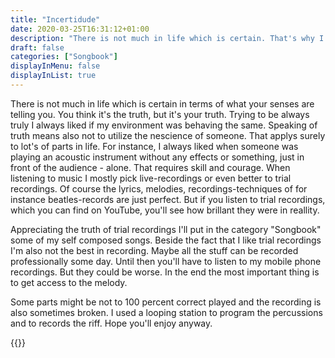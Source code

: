 ```yaml
---
title: "Incertidude"
date: 2020-03-25T16:31:12+01:00
description: "There is not much in life which is certain. That's why I just start to make some test recordings public. Hope you'll enjoy the fist one."
draft: false
categories: ["Songbook"]
displayInMenu: false
displayInList: true
---
```


There is not much in life which is certain in terms of what your senses are telling you. You think it's the truth, but it's your truth. Trying to be always truly I always liked if my environment was behaving the same. Speaking of truth means also not to utilize the nescience of someone. That applys surely to lot's of parts in life. For instance, I always liked when someone was playing an acoustic instrument without any effects or something, just in front of the audience - alone. That requires skill and courage. When listening to music I mostly pick live-recordings or even better to trial recordings. Of course the lyrics, melodies, recordings-techniques of for instance beatles-records are just perfect. But if you listen to trial recordings, which you can find on YouTube, you'll see how brillant they were in reallity. 

Appreciating the truth of trial recordings I'll put in the category "Songbook" some of my self composed songs. Beside the fact that I like trial recordings I'm also not the best in recording. Maybe all the stuff can be recorded professionally some day. Until then you'll have to listen to my mobile phone recordings. But they could be worse. In the end the most important thing is to get access to the melody.

Some parts might be not to 100 percent correct played and the recording is also sometimes broken.
I used a looping station to program the percussions and to records the riff.
Hope you'll enjoy anyway.

{{<aplayer title="Incertidude" author="Stephan" musicurl="/posts/incertidude/incertidude.mp3">}}